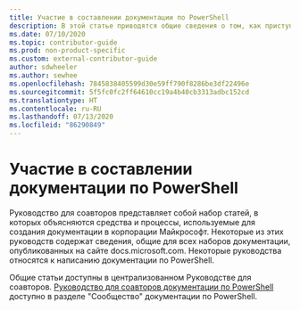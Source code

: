 ```yaml
---
title: Участие в составлении документации по PowerShell
description: В этой статье приводятся общие сведения о том, как приступить к работе над документацией по PowerShell.
ms.date: 07/10/2020
ms.topic: contributor-guide
ms.prod: non-product-specific
ms.custom: external-contributor-guide
author: sdwheeler
ms.author: sewhee
ms.openlocfilehash: 7845838405599d30e59ff790f8286be3df22496e
ms.sourcegitcommit: 5f5fc0fc2ff64610cc19a4b40cb3313adbc152cd
ms.translationtype: HT
ms.contentlocale: ru-RU
ms.lasthandoff: 07/13/2020
ms.locfileid: "86290849"
---
```

# <a name="how-to-contribute-to-powershell-documentation"></a>Участие в составлении документации по PowerShell

Руководство для соавторов представляет собой набор статей, в которых объясняются средства и процессы, используемые для создания документации в корпорации Майкрософт. Некоторые из этих руководств содержат сведения, общие для всех наборов документации, опубликованных на сайте docs.microsoft.com. Некоторые руководства относятся к написанию документации по PowerShell.

Общие статьи доступны в централизованном Руководстве для соавторов. [Руководство для соавторов документации по PowerShell](/powershell/scripting/community/contributing/overview) доступно в разделе "Сообщество" документации по PowerShell.
